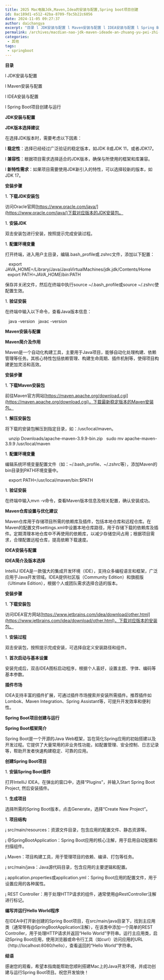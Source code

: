 ```yaml
---
title: 2025 Mac电脑Jdk,Maven,Idea的安装与配置,Spring boot项目创建
id: 8ac189d1-e512-42ba-8709-fbc5b22c6056
date: 2024-11-05 09:27:37
author: daichangya
excerpt: "目录 l JDK安装与配置 l Maven安装与配置 l IDEA安装与配置 l Spring Boot项目创建与运行 JDK安装与配置 JDK版本选择建议 在选择JDK版本时，需要考虑以下因素： l 稳定性：选择已经经过广泛验证的稳定版本，如JDK 8或JDK 11，或者JDK17。 l 兼容性："
permalink: /archives/macdian-nao-jdk-maven-ideade-an-zhuang-yu-pei-zhi-spring-bootxiang-mu-chuang-jian/
categories:
 - 其他
tags: 
 - springboot
---
```


**目录**

l JDK安装与配置

l Maven安装与配置

l IDEA安装与配置

l Spring Boot项目创建与运行

**JDK安装与配置**

**JDK版本选择建议**

在选择JDK版本时，需要考虑以下因素：

l **稳定性**：选择已经经过广泛验证的稳定版本，如JDK 8或JDK 11，或者JDK17。

l **兼容性**：根据项目需求选择适合的JDK版本，确保与所使用的框架和库兼容。

l **新特性需求**：如果项目需要使用JDK新引入的特性，可以选择较新的版本，如JDK 17。

**安装步骤**

1\. **下载JDK安装包**

访问Oracle官网[https://www.oracle.com/java/](https://www.oracle.com/java/)下载对应版本的JDK安装包。

1\. **安装JDK**

双击安装包进行安装，按照提示完成安装过程。

1\. **配置环境变量**

打开终端，进入用户主目录，编辑.bash\_profile或.zshrc文件，添加以下配置：

   export JAVA\_HOME=/Library/Java/JavaVirtualMachines/jdk<version>.jdk/Contents/Home   export PATH=$JAVA\_HOME/bin:$PATH

保存并关闭文件，然后在终端中执行source ~/.bash\_profile或source ~/.zshrc使配置生效。

1\. **验证安装**

在终端中输入以下命令，查看Java版本信息：

   java -version   javac -version

**Maven安装与配置**

**Maven简介及作用**

Maven是一个自动化构建工具，主要用于Java项目，能够自动化处理构建、依赖管理等任务。其核心特性包括依赖管理、构建生命周期、插件机制等，使得项目构建更加灵活和高效。

**安装步骤**

1\. **下载Maven安装包**

前往Maven官方网站[https://maven.apache.org/download.cgi](https://maven.apache.org/download.cgi)，下载最新稳定版本的Maven安装包。

1\. **解压安装包**

将下载的安装包解压到指定目录，如：/usr/local/maven。

   unzip Downloads/apache-maven-3.9.9-bin.zip   sudo mv apache-maven-3.9.9 /usr/local/maven

1\. **配置环境变量**

编辑系统环境变量配置文件（如：~/.bash\_profile、~/.zshrc等），添加Maven的bin目录到PATH环境变量中。

   export PATH=/usr/local/maven/bin:$PATH

1\. **验证安装**

在终端中输入mvn -v命令，查看Maven版本信息及相关配置，确认安装成功。

**Maven仓库设置与优化建议**

Maven仓库用于存储项目所需的依赖库及插件，包括本地仓库和远程仓库。在Maven的配置文件settings.xml中设置本地仓库路径，用于存储下载的依赖库及插件。定期清理本地仓库中不再使用的依赖库，以减少存储空间占用；根据项目需求，合理配置远程仓库，提高依赖下载速度。

**IDEA安装与配置**

**IDEA简介及版本选择**

IntelliJ IDEA是一款强大的集成开发环境（IDE），支持众多编程语言和框架，广泛应用于Java开发领域。IDEA提供社区版（Community Edition）和旗舰版（Ultimate Edition），根据个人或团队需求选择合适的版本。

**安装步骤**

1\. **下载安装包**

访问IDEA官方网站[https://www.jetbrains.com/idea/download/other.html](https://www.jetbrains.com/idea/download/other.html)，下载对应版本的安装包。

1\. **安装过程**

双击安装包，按照提示完成安装，可选择自定义安装路径和组件。

1\. **首次启动与基本设置**

安装完成后，双击IDEA图标启动程序，根据个人喜好，设置主题、字体、编码等基本参数。

**插件市场**

IDEA支持丰富的插件扩展，可通过插件市场搜索并安装所需插件。推荐插件如Lombok、Maven Integration、Spring Assistant等，可提升开发效率和便利性。

**Spring Boot项目创建与运行**

**Spring Boot框架简介**

Spring Boot是一个开源的Java Web框架，旨在简化Spring应用的初始搭建以及开发过程。它提供了大量常用的非业务性功能，如配置管理、安全控制、日志记录等，帮助开发者快速构建稳定、可靠的应用。

**创建Spring Boot项目**

1\. **安装Spring Boot插件**

打开IntelliJ IDEA，在弹出的窗口中，选择“Plugins”，并输入Start Spring Boot Project, 然后安装插件。

1\. **生成项目**

选择所需的Spring Boot版本，点击Generate，选择“Create New Project”。

1\. **项目结构**

¡ src/main/resources：资源文件目录，包含应用的配置文件、静态资源等。

¡ @SpringBootApplication：Spring Boot应用的核心注解，用于启用自动配置和扫描组件。

¡ Maven：项目构建工具，用于管理项目的依赖、编译、打包等任务。

¡ src/main/java：Java源代码目录，包含应用的主要逻辑和配置。

¡ application.properties或application.yml：Spring Boot应用的配置文件，用于设置应用的各种属性。

¡ REST Controller：用于处理HTTP请求的组件，通常使用@RestController注解进行标记。

**编写并运行Hello World程序**

在IDEA中打开新创建的Spring Boot项目，在src/main/java目录下，找到主应用类（通常带有@SpringBootApplication注解），在该类中添加一个简单的REST Controller，用于处理HTTP请求并返回“Hello World”字符串。运行主应用类，启动Spring Boot应用，使用浏览器或命令行工具（如curl）访问应用的URL（http://localhost:8080/hello），查看返回的“Hello World”字符串。

**结语**

感谢您的观看，希望本指南能帮助您顺利搭建Mac上的Java开发环境，并成功创建与运行Spring Boot项目。祝您开发愉快！